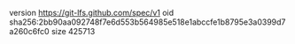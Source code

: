 version https://git-lfs.github.com/spec/v1
oid sha256:2bb90aa092748f7e6d553b564985e518e1abccfe1b8795e3a0399d7a260c6fc0
size 425713
